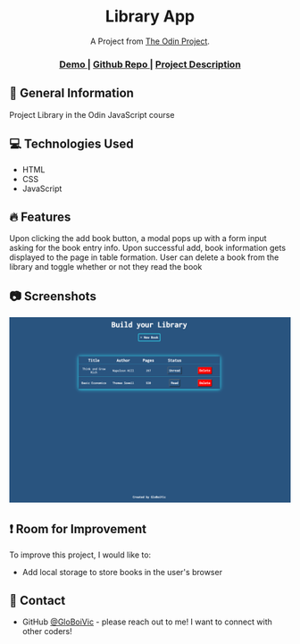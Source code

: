 <h1 align="center">Library App</h1>

<div align="center">
   A Project from <a href="https://www.theodinproject.com/" target="_blank">The Odin Project</a>.
</div>

<div align="center">
  <h3>
    <a href="https://globoivic.github.io/TOP-Library-App/">
      Demo
    </a>
    <span> | </span>
    <a href="https://github.com/GloBoiVic/TOP-Library-App">
      Github Repo
    </a>
    <span> | </span>
    <a href="https://www.theodinproject.com/lessons/node-path-javascript-library">
      Project Description
    </a>
  </h3>
</div>

## :page_facing_up: General Information

Project Library in the Odin JavaScript course

## :computer: Technologies Used

- HTML
- CSS
- JavaScript

## :fire: Features

Upon clicking the add book button, a modal pops up with a form input asking for the book entry info. Upon successful add, book information gets displayed to the page in table formation. User can delete a book from the library and toggle whether or not they read the book

## :camera: Screenshots

![screenshot](screenshot/Library-App-Screenshot.png)

## :heavy_exclamation_mark: Room for Improvement

To improve this project, I would like to:

- Add local storage to store books in the user's browser

## :bust_in_silhouette: Contact

- GitHub [@GloBoiVic](https://github.com/GloBoiVic) - please reach out to me! I want to connect with other coders!
